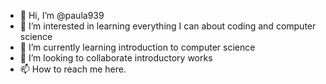 - 👋 Hi, I’m @paula939
- 👀 I’m interested in learning everything I can about coding and computer science
- 🌱 I’m currently learning introduction to computer science
- 💞️ I’m looking to collaborate introductory works
- 📫 How to reach me here.

<!---
paula939/paula939 is a ✨ special ✨ repository because its `README.md` (this file) appears on your GitHub profile.
You can click the Preview link to take a look at your changes.
--->

